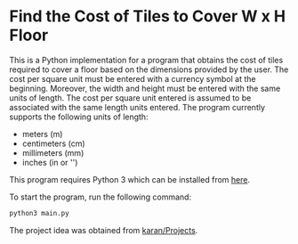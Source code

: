 # Find the Cost of Tiles to Cover W x H Floor
This is a Python implementation for a program that obtains the cost of tiles required to cover a floor based on the dimensions provided by the user. The cost per square unit must be entered with a currency symbol at the beginning. Moreover, the width and height must be entered with the same units of length. The cost per square unit entered is assumed to be associated with the same length units entered. The program currently supports the following units of length:
- meters (m)
- centimeters (cm)
- millimeters (mm)
- inches (in or '')

This program requires Python 3 which can be installed from [here](https://www.python.org/downloads/).

To start the program, run the following command:
```bash
python3 main.py
```
The project idea was obtained from [karan/Projects](https://github.com/karan/Projects#numbers).
